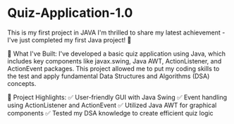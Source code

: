 # Quiz-Application-1.0
This is my first project in JAVA
I'm thrilled to share my latest achievement - I've just completed my first Java project! 🎉

📌 What I've Built:
I've developed a basic quiz application using Java, which includes key components like 
javax.swing, Java AWT, ActionListener, and ActionEvent packages. This project allowed 
me to put my coding skills to the test and apply fundamental 
Data Structures and Algorithms (DSA) concepts.

🧐 Project Highlights:
✅ User-friendly GUI with Java Swing
✅ Event handling using ActionListener and ActionEvent
✅ Utilized Java AWT for graphical components
✅ Tested my DSA knowledge to create efficient quiz logic
